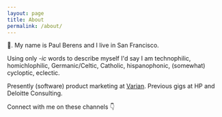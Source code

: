 ```yaml
---
layout: page
title: About
permalink: /about/
---
```

&#128075;. My name is Paul Berens and I live in San Francisco.

Using only *-ic* words to describe myself I'd say I am technophilic, homichlophilic, Germanic/Celtic, Catholic, hispanophonic, (somewhat) cycloptic, eclectic.

Presently (software) product marketing at <a href="https://www.varian.com/" target="_blank">Varian</a>. Previous gigs at HP and Deloitte Consulting. 

Connect with me on these channels &#128071;

<a style="text-decoration:none" href="https://twitter.com/berensp" target="_blank"><i class="fab fa-twitter"></i></a>&nbsp;&nbsp;&nbsp;
<a href="https://keybase.io/berens" target="_blank"><i class="fab fa-keybase"></i></a>&nbsp;&nbsp;&nbsp;
<a href="https://angel.co/berens" target="_blank"><i class="fab fa-angellist"></i></a>&nbsp;&nbsp;&nbsp;
<a href="https://t.me/berensp" target="_blank"><i class="fab fa-telegram-plane"></i></a>&nbsp;&nbsp;&nbsp;
<a href="https://www.linkedin.com/in/berensp/" target="_blank"><i class="fab fa-linkedin-in"></i></a>
